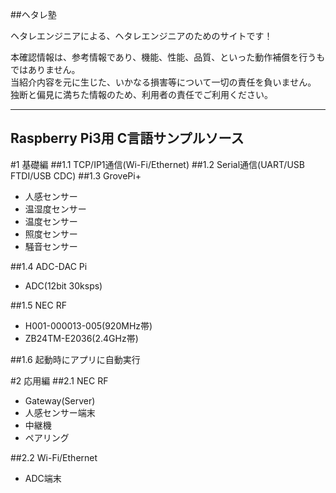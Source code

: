 ##ヘタレ塾

ヘタレエンジニアによる、ヘタレエンジニアのためのサイトです！   

本確認情報は、参考情報であり、機能、性能、品質、といった動作補償を行うもではありません。   
当紹介内容を元に生じた、いかなる損害等について一切の責任を負いません。   
独断と偏見に満ちた情報のため、利用者の責任でご利用ください。   

-----
Raspberry Pi3用 C言語サンプルソース
-----

#1 基礎編
##1.1 TCP/IP1通信(Wi-Fi/Ethernet)
##1.2 Serial通信(UART/USB FTDI/USB CDC)
##1.3 GrovePi+
* 人感センサー
* 温湿度センサー
* 温度センサー
* 照度センサー
* 騒音センサー

##1.4 ADC-DAC Pi
* ADC(12bit 30ksps)

##1.5 NEC RF
* H001-000013-005(920MHz帯)
* ZB24TM-E2036(2.4GHz帯)

##1.6 起動時にアプリに自動実行

#2 応用編
##2.1 NEC RF
* Gateway(Server)
* 人感センサー端末
* 中継機
* ペアリング

##2.2 Wi-Fi/Ethernet
* ADC端末
